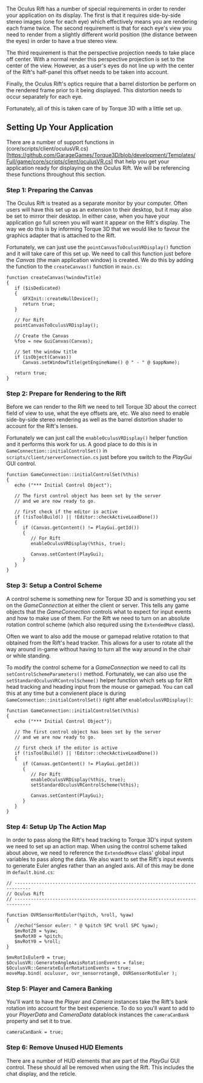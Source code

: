 The Oculus Rift has a number of special requirements in order to render your application on its display.  The first is that it requires side-by-side stereo images (one for each eye) which effectively means you are rendering each frame twice.  The second requirement is that for each eye's view you need to render from a slightly different world position (the distance between the eyes) in order to have a true stereo view.

The third requirement is that the perspective projection needs to take place off center.  With a normal render this perspective projection is set to the center of the view.  However, as a user's eyes do not line up with the center of the Rift's half-panel this offset needs to be taken into account.

Finally, the Oculus Rift's optics require that a barrel distortion be perform on the rendered frame prior to it being displayed.  This distortion needs to occur separately for each eye.

Fortunately, all of this is taken care of by Torque 3D with a little set up.

## Setting Up Your Application ##

There are a number of support functions in (core/scripts/client/oculusVR.cs)[https://github.com/GarageGames/Torque3D/blob/development/Templates/Full/game/core/scripts/client/oculusVR.cs] that help you get your application ready for displaying on the Oculus Rift.  We will be referencing these functions throughout this section.

### Step 1: Preparing the Canvas ###

The Oculus Rift is treated as a separate monitor by your computer.  Often users will have this set up as an extension to their desktop, but it may also be set to mirror their desktop.  In either case, when you have your application go full screen you will want it appear on the Rift's display.  The way we do this is by informing Torque 3D that we would like to favour the graphics adapter that is attached to the Rift.

Fortunately, we can just use the `pointCanvasToOculusVRDisplay()` function and it will take care of this set up.  We need to call this function just before the *Canvas* (the main application window) is created.  We do this by adding the function to the `createCanvas()` function in `main.cs`:

```
function createCanvas(%windowTitle)
{
   if ($isDedicated)
   {
      GFXInit::createNullDevice();
      return true;
   }

   // For Rift
   pointCanvasToOculusVRDisplay();
   
   // Create the Canvas
   %foo = new GuiCanvas(Canvas);
   
   // Set the window title
   if (isObject(Canvas))
      Canvas.setWindowTitle(getEngineName() @ " - " @ $appName);
   
   return true;
}
```

### Step 2: Prepare for Rendering to the Rift ###

Before we can render to the Rift we need to tell Torque 3D about the correct field of view to use, what the eye offsets are, etc.  We also need to enable side-by-side stereo rendering as well as the barrel distortion shader to account for the Rift's lenses.

Fortunately we can just call the `enableOculusVRDisplay()` helper function and it performs this work for us.  A good place to do this is in `GameConnection::initialControlSet()` in `scripts/client/serverConnection.cs` just before you switch to the *PlayGui* GUI control.

```
function GameConnection::initialControlSet(%this)
{
   echo ("*** Initial Control Object");

   // The first control object has been set by the server
   // and we are now ready to go.
   
   // first check if the editor is active
   if (!isToolBuild() || !Editor::checkActiveLoadDone())
   {
      if (Canvas.getContent() != PlayGui.getId())
      {
         // For Rift
         enableOculusVRDisplay(%this, true);
         
         Canvas.setContent(PlayGui);
      }
   }
}
```

### Step 3: Setup a Control Scheme ###

A control scheme is something new for Torque 3D and is something you set on the *GameConnection* at either the client or server.  This tells any game objects that the *GameConnection* controls what to expect for input events and how to make use of them.  For the Rift we need to turn on an absolute rotation control scheme (which also required using the `ExtendedMove` class).

Often we want to also add the mouse or gamepad relative rotation to that obtained from the Rift's head tracker.  This allows for a user to rotate all the way around in-game without having to turn all the way around in the chair or while standing.

To modify the control scheme for a *GameConnection* we need to call its `setControlSchemeParameters()` method.  Fortunately, we can also use the `setStandardOculusVRControlScheme()` helper function which sets up for Rift head tracking and heading input from the mouse or gamepad.  You can call this at any time but a convienent place is during `GameConnection::initialControlSet()` right after `enableOculusVRDisplay()`:

```
function GameConnection::initialControlSet(%this)
{
   echo ("*** Initial Control Object");

   // The first control object has been set by the server
   // and we are now ready to go.
   
   // first check if the editor is active
   if (!isToolBuild() || !Editor::checkActiveLoadDone())
   {
      if (Canvas.getContent() != PlayGui.getId())
      {
         // For Rift
         enableOculusVRDisplay(%this, true);
         setStandardOculusVRControlScheme(%this);
         
         Canvas.setContent(PlayGui);
      }
   }
}
```

### Step 4: Setup Up The Action Map ###

In order to pass along the Rift's head tracking to Torque 3D's input system we need to set up an action map.  When using the control scheme talked about above, we need to reference the `ExtendedMove` class' global input variables to pass along the data.  We also want to set the Rift's input events to generate Euler angles rather than an angled axis.  All of this may be done in `default.bind.cs`:

```
// ----------------------------------------------------------------------------
// Oculus Rift
// ----------------------------------------------------------------------------

function OVRSensorRotEuler(%pitch, %roll, %yaw)
{
   //echo("Sensor euler: " @ %pitch SPC %roll SPC %yaw);
   $mvRotZ0 = %yaw;
   $mvRotX0 = %pitch;
   $mvRotY0 = %roll;
}

$mvRotIsEuler0 = true;
$OculusVR::GenerateAngleAxisRotationEvents = false;
$OculusVR::GenerateEulerRotationEvents = true;
moveMap.bind( oculusvr, ovr_sensorrotang0, OVRSensorRotEuler );
```

### Step 5: Player and Camera Banking ###

You'll want to have the *Player* and *Camera* instances take the Rift's bank rotation into account for the best experience.  To do so you'll want to add to your *PlayerData* and *CameraData* datablock instances the `cameraCanBank` property and set it to true.

```
cameraCanBank = true;
```

### Step 6: Remove Unused HUD Elements ###

There are a number of HUD elements that are part of the *PlayGui* GUI control.  These should all be removed when using the Rift.  This includes the chat display, and the reticle.
